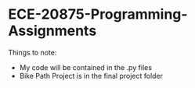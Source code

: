 # ECE-20875-Programming-Assignments

Things to note:
  * My code will be contained in the .py files
  * Bike Path Project is in the final project folder

